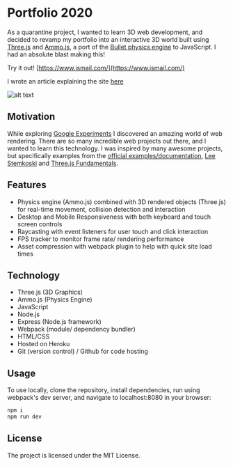 # Portfolio 2020

As a quarantine project, I wanted to learn 3D web development, and decided to revamp my portfolio into an interactive 3D world built using [Three.js](https://github.com/mrdoob/three.js) and [Ammo.js](https://github.com/kripken/ammo.js), a port of the [Bullet physics engine](https://pybullet.org/wordpress/) to JavaScript. I had an absolute blast making this!

Try it out! [https://www.ismail.com/](https://www.ismail.com/)

I wrote an article explaining the site [here](https://dev.to/ismail/create-an-interactive-3d-portfolio-website-that-stands-out-to-employers-47gc)

![alt text](/woronoff_2020.gif)

## Motivation

While exploring [Google Experiments](https://experiments.withgoogle.com/) I discovered an amazing world of web rendering. There are so many incredible web projects out there, and I wanted to learn this technology. I was inspired by many awesome projects, but specifically examples from the [official examples/documentation](https://threejs.org/), [Lee Stemkoski](https://home.adelphi.edu/~stemkoski/) and [Three.js Fundamentals](https://threejsfundamentals.org/).

## Features

- Physics engine (Ammo.js) combined with 3D rendered objects (Three.js) for real-time movement, collision detection and interaction
- Desktop and Mobile Responsiveness with both keyboard and touch screen controls
- Raycasting with event listeners for user touch and click interaction
- FPS tracker to monitor frame rate/ rendering performance
- Asset compression with webpack plugin to help with quick site load times

## Technology

- Three.js (3D Graphics)
- Ammo.js (Physics Engine)
- JavaScript
- Node.js
- Express (Node.js framework)
- Webpack (module/ dependency bundler)
- HTML/CSS
- Hosted on Heroku
- Git (version control) / Github for code hosting

## Usage

To use locally, clone the repository, install dependencies, run using webpack's dev server, and navigate to localhost:8080 in your browser:

```javascript
npm i
npm run dev
```

## License

The project is licensed under the MIT License.

